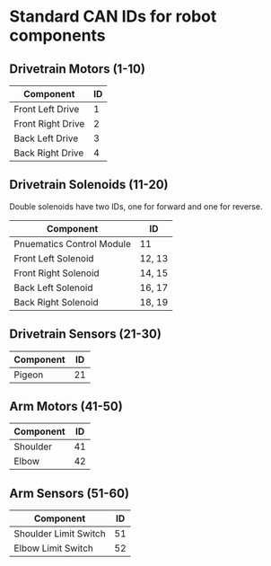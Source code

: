 # Standard CAN IDs for robot components

## Drivetrain Motors (1-10)

|Component|ID|
|-|-|
|Front Left Drive|1|
|Front Right Drive|2|
|Back Left Drive|3|
|Back Right Drive|4|

## Drivetrain Solenoids (11-20)

Double solenoids have two IDs, one for forward and one for reverse.

|Component|ID|
|-|-|
|Pnuematics Control Module|11|
|Front Left Solenoid|12, 13|
|Front Right Solenoid|14, 15|
|Back Left Solenoid|16, 17|
|Back Right Solenoid|18, 19|

## Drivetrain Sensors (21-30)

|Component|ID|
|-|-|
|Pigeon|21|

## Arm Motors (41-50)

|Component|ID|
|-|-|
|Shoulder|41|
|Elbow|42|

## Arm Sensors (51-60)

|Component|ID|
|-|-|
|Shoulder Limit Switch|51|
|Elbow Limit Switch|52|
